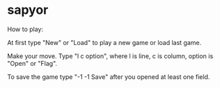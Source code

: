 # sapyor
How to play:

At first type "New" or "Load" to play a new game or load last game.

Make your move. Type "l c option", where l is line, c is column, option is "Open" or "Flag".

To save the game type "-1 -1 Save" after you opened at least one field.


